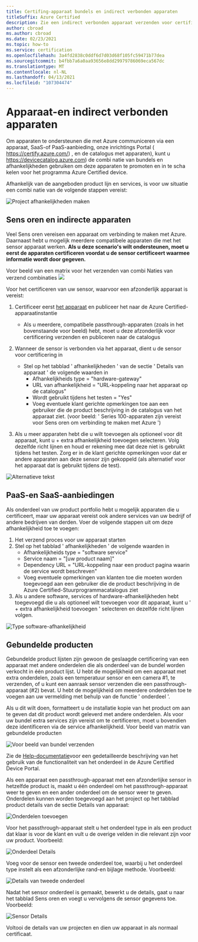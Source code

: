 ```yaml
---
title: Certifing-apparaat bundels en indirect verbonden apparaten
titleSuffix: Azure Certified
description: Zie een indirect verbonden apparaat verzenden voor certificering.
author: cbroad
ms.author: cbroad
ms.date: 02/23/2021
ms.topic: how-to
ms.service: certification
ms.openlocfilehash: 3a4fd2838c0ddf6d7d03d68f105fc59471b77dea
ms.sourcegitcommit: b4fbb7a6a0aa93656e8dd29979786069eca567dc
ms.translationtype: MT
ms.contentlocale: nl-NL
ms.lasthandoff: 04/13/2021
ms.locfileid: "107304474"
---
```

# <a name="device-bundles-and-indirectly-connected-devices"></a>Apparaat-en indirect verbonden apparaten

Om apparaten te ondersteunen die met Azure communiceren via een apparaat, SaaS-of PaaS-aanbieding, onze inrichtings Portal ( https://certify.azure.com/) , en de catalogus met apparaten), kunt u https://devicecatalog.azure.com) de combi natie van bundels en afhankelijkheden gebruiken om deze apparaten te promoten en in te scha kelen voor het programma Azure Certified device.

Afhankelijk van de aangeboden product lijn en services, is voor uw situatie een combi natie van de volgende stappen vereist:


![Project afhankelijkheden maken](./media/indirect-connected-device/picture-1.png )
## <a name="sensors-and-indirect-devices"></a>Sens oren en indirecte apparaten
Veel Sens oren vereisen een apparaat om verbinding te maken met Azure. Daarnaast hebt u mogelijk meerdere compatibele apparaten die met het sensor apparaat werken. **Als u deze scenario's wilt ondersteunen, moet u eerst de apparaten certificeren voordat u de sensor certificeert waarmee informatie wordt door gegeven.**

Voor beeld van een matrix voor het verzenden van combi Naties van verzend combinaties ![](./media/indirect-connected-device/picture-2.png )

Voor het certificeren van uw sensor, waarvoor een afzonderlijk apparaat is vereist:
1.  Certificeer eerst [het apparaat](https://certify.azure.com) en publiceer het naar de Azure Certified-apparaatinstantie
    - Als u meerdere, compatibele passthrough-apparaten (zoals in het bovenstaande voor beeld) hebt, moet u deze afzonderlijk voor certificering verzenden en publiceren naar de catalogus
2.  Wanneer de sensor is verbonden via het apparaat, dient u de sensor voor certificering in
    * Stel op het tabblad ' afhankelijkheden ' van de sectie ' Details van apparaat ' de volgende waarden in
        * Afhankelijkheids type = "hardware-gateway"
        * URL van afhankelijkheid = "URL-koppeling naar het apparaat op de catalogus"
        * Wordt gebruikt tijdens het testen = "Yes"
        * Voeg eventuele klant gerichte opmerkingen toe aan een gebruiker die de product beschrijving in de catalogus van het apparaat ziet. (voor beeld: ' Series 100-apparaten zijn vereist voor Sens oren om verbinding te maken met Azure ')

3.  Als u meer apparaten hebt die u wilt toevoegen als optioneel voor dit apparaat, kunt u + extra afhankelijkheid toevoegen selecteren. Volg dezelfde richt lijnen en houd er rekening mee dat deze niet is gebruikt tijdens het testen. Zorg er in de klant gerichte opmerkingen voor dat er andere apparaten aan deze sensor zijn gekoppeld (als alternatief voor het apparaat dat is gebruikt tijdens de test).

![Alternatieve tekst](./media/indirect-connected-device/picture-3.png "Type hardware-afhankelijkheid")

## <a name="paas-and-saas-offerings"></a>PaaS-en SaaS-aanbiedingen
Als onderdeel van uw product portfolio hebt u mogelijk apparaten die u certificeert, maar uw apparaat vereist ook andere services van uw bedrijf of andere bedrijven van derden. Voer de volgende stappen uit om deze afhankelijkheid toe te voegen:
1. Het verzend proces voor uw apparaat starten
2. Stel op het tabblad ' afhankelijkheden ' de volgende waarden in
    - Afhankelijkheids type = "software service"
    - Service naam = "[uw product naam]"
    - Dependency URL = "URL-koppeling naar een product pagina waarin de service wordt beschreven"
    - Voeg eventuele opmerkingen van klanten toe die moeten worden toegevoegd aan een gebruiker die de product beschrijving in de Azure Certified-Stuurprogrammacatalogus ziet
3. Als u andere software, services of hardware-afhankelijkheden hebt toegevoegd die u als optioneel wilt toevoegen voor dit apparaat, kunt u ' + extra afhankelijkheid toevoegen ' selecteren en dezelfde richt lijnen volgen.

![Type software-afhankelijkheid](./media/indirect-connected-device/picture-4.png )

## <a name="bundled-products"></a>Gebundelde producten
Gebundelde product lijsten zijn gewoon de geslaagde certificering van een apparaat met andere onderdelen die als onderdeel van de bundel worden verkocht in één product lijst. U hebt de mogelijkheid om een apparaat met extra onderdelen, zoals een temperatuur sensor en een camera #1, te verzenden, of u kunt een aanraak sensor verzenden die een passthrough-apparaat (#2) bevat. U hebt de mogelijkheid om meerdere onderdelen toe te voegen aan uw vermelding met behulp van de functie ' onderdeel '.

Als u dit wilt doen, formatteert u de installatie kopie van het product om aan te geven dat dit product wordt geleverd met andere onderdelen.  Als voor uw bundel extra services zijn vereist om te certificeren, moet u bovendien deze identificeren via de service afhankelijkheid.
Voor beeld van matrix van gebundelde producten

![Voor beeld van bundel verzenden](./media/indirect-connected-device/picture-5.png )

Zie de [Help-documentatie](./how-to-using-the-components-feature.md)voor een gedetailleerde beschrijving van het gebruik van de functionaliteit van het onderdeel in de Azure Certified Device Portal. 

Als een apparaat een passthrough-apparaat met een afzonderlijke sensor in hetzelfde product is, maakt u één onderdeel om het passthrough-apparaat weer te geven en een ander onderdeel om de sensor weer te geven. Onderdelen kunnen worden toegevoegd aan het project op het tabblad product details van de sectie Details van apparaat:

![Onderdelen toevoegen](./media/indirect-connected-device/picture-6.png )

Voor het passthrough-apparaat stelt u het onderdeel type in als een product dat klaar is voor de klant en vult u de overige velden in die relevant zijn voor uw product. Voorbeeld:

![Onderdeel Details](./media/indirect-connected-device/picture-7.png )

Voeg voor de sensor een tweede onderdeel toe, waarbij u het onderdeel type instelt als een afzonderlijke rand-en bijlage methode. Voorbeeld:

![Details van tweede onderdeel](./media/indirect-connected-device/picture-8.png )

Nadat het sensor onderdeel is gemaakt, bewerkt u de details, gaat u naar het tabblad Sens oren en voegt u vervolgens de sensor gegevens toe. Voorbeeld:

![Sensor Details](./media/indirect-connected-device/picture-9.png )

Voltooi de details van uw projecten en dien uw apparaat in als normaal certificaat.

